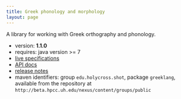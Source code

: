 ```yaml
---
title: Greek phonology and morphology
layout: page
---
```




A library for working with Greek orthography and phonology.

- version: **1.1.0**
- requires: java version >= 7
- [live specifications](specs/GreekLang.html)
- [API docs](api)
- [release notes](releases)
- maven identifiers: group `edu.holycross.shot`, package `greeklang`, available from the repository at `http://beta.hpcc.uh.edu/nexus/content/groups/public`
